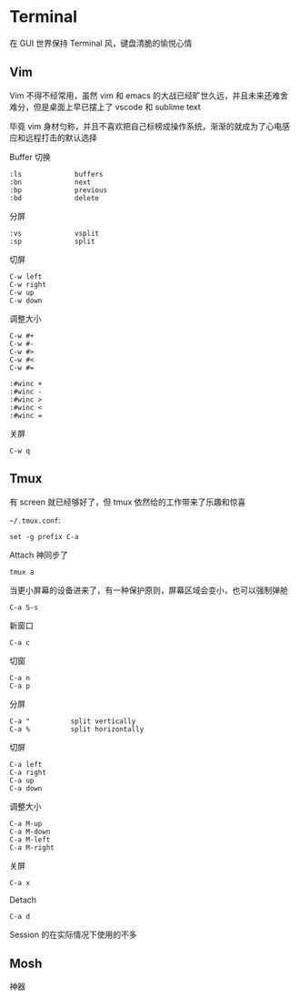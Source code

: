 # Terminal

在 GUI 世界保持 Terminal 风，键盘清脆的愉悦心情

## Vim

Vim 不得不经常用，虽然 vim 和 emacs 的大战已经旷世久远，并且未来还难舍难分，但是桌面上早已摆上了 vscode 和 sublime text

毕竟 vim 身材匀称，并且不喜欢把自己标榜成操作系统，渐渐的就成为了心电感应和远程打击的默认选择

Buffer 切换

    :ls             buffers
    :bn             next
    :bp             previous
    :bd             delete

分屏

    :vs             vsplit
    :sp             split

切屏

    C-w left
    C-w right
    C-w up
    C-w down

调整大小

    C-w #+
    C-w #-
    C-w #>
    C-w #<
    C-w #=

    :#winc +
    :#winc -
    :#winc >
    :#winc <
    :#winc =

关屏

    C-w q

## Tmux

有 screen 就已经够好了，但 tmux 依然给的工作带来了乐趣和惊喜

`~/.tmux.conf`:

    set -g prefix C-a

Attach 神同步了

    tmux a

当更小屏幕的设备进来了，有一种保护原则，屏幕区域会变小，也可以强制弹舱

    C-a S-s

新窗口

    C-a c

切窗

    C-a n
    C-a p

分屏

    C-a "          split vertically
    C-a %          split horizontally

切屏

    C-a left
    C-a right
    C-a up
    C-a down

调整大小

    C-a M-up
    C-a M-down
    C-a M-left
    C-a M-right

关屏

    C-a x

Detach

    C-a d

Session 的在实际情况下使用的不多

## Mosh

神器